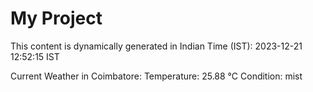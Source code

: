 # My Project

This content is dynamically generated in Indian Time (IST): 2023-12-21 12:52:15 IST


Current Weather in Coimbatore:
Temperature: 25.88 °C
Condition: mist
